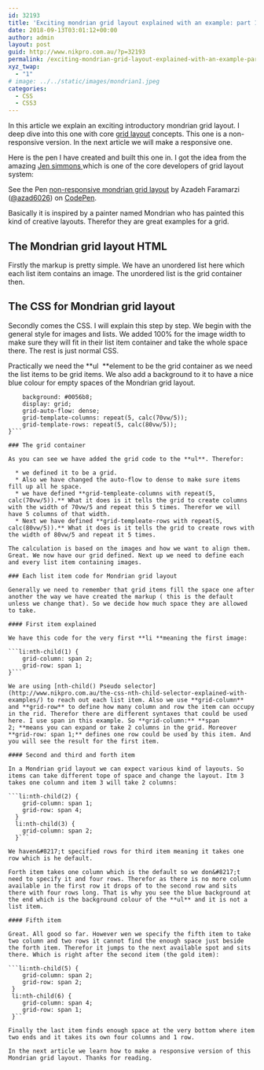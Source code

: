 ```yaml
---
id: 32193
title: 'Exciting mondrian grid layout explained with an example: part 1'
date: 2018-09-13T03:01:12+00:00
author: admin
layout: post
guid: http://www.nikpro.com.au/?p=32193
permalink: /exciting-mondrian-grid-layout-explained-with-an-example-part-1/
xyz_twap:
  - "1"
# image: ../../static/images/mondrian1.jpeg
categories:
  - CSS
  - CSS3
---
```

In this article we explain an exciting introductory mondrian grid layout. I deep dive into this one with core [grid layout](http://www.nikpro.com.au/css-grid-layout-review-with-examples-part-1/) concepts. This one is a non-responsive version. In the next article we will make a responsive one.

Here is the pen I have created and built this one in. I got the idea from the amazing <a href="http://jensimmons.com/" target="_blank" rel="noopener noreferrer">Jen simmons </a>which is one of the core developers of grid layout system:

<p data-height="400" data-theme-id="0" data-slug-hash="jvxEgW" data-default-tab="css,result" data-user="azad6026" data-pen-title="non-responsive mondrian grid layout" class="codepen">
  See the Pen <a href="https://codepen.io/azad6026/pen/jvxEgW/">non-responsive mondrian grid layout</a> by Azadeh Faramarzi (<a href="https://codepen.io/azad6026">@azad6026</a>) on <a href="https://codepen.io">CodePen</a>.
</p>

Basically it is inspired by a painter named Mondrian who has painted this kind of creative layouts. Therefor they are great examples for a grid. 

## The Mondrian grid layout HTML

Firstly the markup is pretty simple. We have an unordered list here which each list item contains an image. The unordered list is the grid container then.

## The CSS for Mondrian grid layout

Secondly comes the CSS. I will explain this step by step. We begin with the general style for images and lists. We added 100% for the image width to make sure they will fit in their list item container and take the whole space there. The rest is just normal CSS.

Practically we need the **ul  **element to be the grid container as we need the list items to be grid items. We also add a background to it to have a nice blue colour for empty spaces of the Mondrian grid layout.

```ul { 
    background: #0056b8;
    display: grid;
    grid-auto-flow: dense;
    grid-template-columns: repeat(5, calc(70vw/5));
    grid-template-rows: repeat(5, calc(80vw/5));
}```

### The grid container 

As you can see we have added the grid code to the **ul**. Therefor: 

  * we defined it to be a grid. 
  * Also we have changed the auto-flow to dense to make sure items fill up all he space.
  * we have defined **grid-templeate-columns with repeat(5, calc(70vw/5)).** What it does is it tells the grid to create columns with the width of 70vw/5 and repeat this 5 times. Therefor we will have 5 columns of that width.
  * Next we have defined **grid-templeate-rows with repeat(5, calc(80vw/5)).** What it does is it tells the grid to create rows with the width of 80vw/5 and repeat it 5 times. 

The calculation is based on the images and how we want to align them. Great. We now have our grid defined. Next up we need to define each and every list item containing images.

### Each list item code for Mondrian grid layout

Generally we need to remember that grid items fill the space one after another the way we have created the markup ( this is the default unless we change that). So we decide how much space they are allowed to take.

#### First item explained

We have this code for the very first **li **meaning the first image:

```li:nth-child(1) {
    grid-column: span 2;
    grid-row: span 1;
}```

We are using [nth-child() Pseudo selector](http://www.nikpro.com.au/the-css-nth-child-selector-explained-with-examples/) to reach out each list item. Also we use **grid-column** and **grid-row** to define how many column and row the item can occupy in the rid. Therefor there are different syntaxes that could be used here. I use span in this example. So **grid-column:** **span 2; **means you can expand or take 2 columns in the grid. Moreover **grid-row: span 1;** defines one row could be used by this item. And you will see the result for the first item.

#### Second and third and forth item

In a Mondrian grid layout we can expect various kind of layouts. So items can take different tope of space and change the layout. Itm 3 takes one column and item 3 will take 2 columns:

```li:nth-child(2) { 
    grid-column: span 1;
    grid-row: span 4;
  }
  li:nth-child(3) { 
    grid-column: span 2;
  }```

We haven&#8217;t specified rows for third item meaning it takes one row which is he default.

Forth item takes one column which is the default so we don&#8217;t need to specify it and four rows. Therefor as there is no more column available in the first row it drops of to the second row and sits there with four rows long. That is why you see the blue background at the end which is the background colour of the **ul** and it is not a list item.

#### Fifth item

Great. All good so far. However wen we specify the fifth item to take two column and two rows it cannot find the enough space just beside the forth item. Therefor it jumps to the next available spot and sits there. Which is right after the second item (the gold item):

```li:nth-child(5) { 
    grid-column: span 2;
    grid-row: span 2;
 }
 li:nth-child(6) { 
    grid-column: span 4;
    grid-row: span 1;
 }```

Finally the last item finds enough space at the very bottom where item two ends and it takes its own four columns and 1 row.

In the next article we learn how to make a responsive version of this Mondrian grid layout. Thanks for reading.